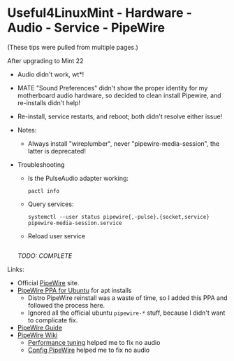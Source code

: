 # Useful4LinuxMint - Hardware - Audio - Service - PipeWire
(These tips were pulled from multiple pages.)

After upgrading to Mint 22
- Audio didn't work, wt*!
- MATE "Sound Preferences" didn't show the proper identity for my motherboard audio hardware, so decided to clean install Pipewire, and re-installs didn't help!
- Re-install, service restarts, and reboot; both didn't resolve either issue!  

- Notes:
    - Always install "wireplumber", never "pipewire-media-session", the latter is deprecated!

- Troubleshooting
    - Is the PulseAudio adapter working:
      ```shell
      pactl info
      ```
    - Query services:
      ```shell
      systemctl --user status pipewire{,-pulse}.{socket,service} pipewire-media-session.service
      ```
    - Reload user service
      ```shell
      
      ```
  *TODO: COMPLETE*

Links:
- Official [PipeWire](https://pipewire.org/) site.
- [PipeWire PPA for Ubuntu](https://github.com/pipewire-debian/pipewire-debian) for apt installs
    - Distro PipeWire reinstall was a waste of time, so I added this PPA and followed the process here.
    - Ignored all the official ubuntu `pipewire-*` stuff, because I didn't want to complicate fix.
- [PipeWire Guide](https://github.com/mikeroyal/PipeWire-Guide)
- [PipeWire Wiki](https://gitlab.freedesktop.org/pipewire/pipewire)
    - [Performance tuning](https://gitlab.freedesktop.org/pipewire/pipewire/-/wikis/Performance-tuning) helped me to fix no audio
    - [Config PipeWire](https://gitlab.freedesktop.org/pipewire/pipewire/-/wikis/Config-PipeWire) helped me to fix no audio